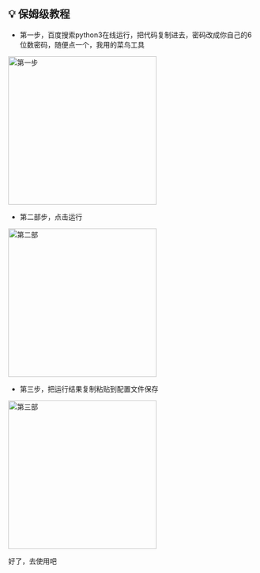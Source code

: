 ## 💡 保姆级教程

- 第一步，百度搜索python3在线运行，把代码复制进去，密码改成你自己的6位数密码，随便点一个，我用的菜鸟工具

<img width="300" alt="第一步" src="https://github.com/dapaoxixixi/feiyoung/blob/main/Image/ps1.png">

- 第二部步，点击运行

<img width="300" alt="第二部" src="https://github.com/dapaoxixixi/feiyoung/blob/main/Image/ps2.png">

- 第三步，把运行结果复制粘贴到配置文件保存

<img width="300" alt="第三部" src="https://github.com/dapaoxixixi/feiyoung/blob/main/Image/ps3.png">

好了，去使用吧
